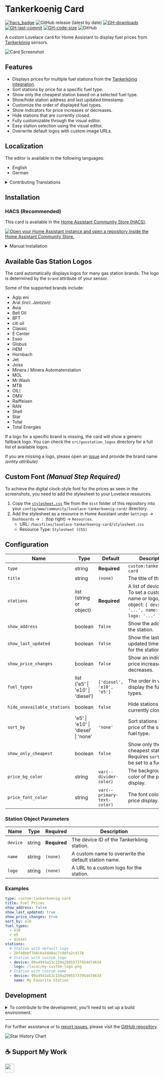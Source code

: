 # Tankerkoenig Card

[![hacs_badge](https://img.shields.io/badge/HACS-Custom-41BDF5.svg?style=flat-square)](https://github.com/hacs/integration)
![GitHub release (latest by date)](https://img.shields.io/github/v/release/timmaurice/lovelace-tankerkoenig-card?style=flat-square)
[![GH-downloads](https://img.shields.io/github/downloads/timmaurice/lovelace-tankerkoenig-card/total?style=flat-square)](https://github.com/timmaurice/lovelace-tankerkoenig-card/releases)
[![GH-last-commit](https://img.shields.io/github/last-commit/timmaurice/lovelace-tankerkoenig-card.svg?style=flat-square)](https://github.com/timmaurice/lovelace-tankerkoenig-card/commits/master)
[![GH-code-size](https://img.shields.io/github/languages/code-size/timmaurice/lovelace-tankerkoenig-card.svg?style=flat-square)](https://github.com/timmaurice/lovelace-tankerkoenig-card)
![GitHub](https://img.shields.io/github/license/timmaurice/lovelace-tankerkoenig-card?style=flat-square)

A custom Lovelace card for Home Assistant to display fuel prices from [Tankerkönig](https://www.tankerkoenig.de/) sensors.

<img src="https://raw.githubusercontent.com/timmaurice/lovelace-tankerkoenig-card/main/image.png" alt="Card Screenshot" />

## Features

- Displays prices for multiple fuel stations from the [Tankerkönig integration](https://www.home-assistant.io/integrations/tankerkoenig/).
- Sort stations by price for a specific fuel type.
- Show only the cheapest station based on a selected fuel type.
- Show/hide station address and last updated timestamp.
- Customize the order of displayed fuel types.
- Show indicators for price increases or decreases.
- Hide stations that are currently closed.
- Fully customizable through the visual editor.
- Easy station selection using the visual editor.
- Overwrite default logos with custom image URLs.

## Localization

The editor is available in the following languages:

- English
- German

<details>
<summary>Contributing Translations</summary>

If you would like to contribute a new translation:

1.  Fork the repository on GitHub.
2.  In the `src/translation` directory, copy `en.json` and rename it to your language code (e.g., `fr.json` for French).
3.  Translate all the values in the new file.
4.  Submit a pull request with your changes.

</details>

## Installation

### HACS (Recommended)

This card is available in the [Home Assistant Community Store (HACS)](https://hacs.xyz/).

<a href="https://my.home-assistant.io/redirect/hacs_repository/?owner=timmaurice&repository=lovelace-tankerkoenig-card&category=plugin" target="_blank" rel="noreferrer noopener"><img src="https://my.home-assistant.io/badges/hacs_repository.svg" alt="Open your Home Assistant instance and open a repository inside the Home Assistant Community Store." /></a>

<details>
<summary>Manual Installation</summary>

1.  Download the `tankerkoenig-card.js` file from the latest release.
2.  Place it in your `config/www` directory.
3.  Add the resource reference to your Lovelace configuration under `Settings` -> `Dashboards` -> `...` -> `Resources`.
    - URL: `/local/tankerkoenig-card.js`
    - Resource Type: `JavaScript Module`

You can now add the card to your dashboard.

</details>

## Available Gas Station Logos

The card automatically displays logos for many gas station brands. The logo is determined by the `brand` attribute of your sensor.

Some of the supported brands include:

- Agip eni
- Aral _(incl. Jantzon)_
- Avia
- Bell Oil
- BFT
- citi oil
- Classic
- E Center
- Esso
- Globus
- HEM
- Hornbach
- Jet
- Joiss
- Minera / Minera Automatenstation
- MOL
- Mr.Wash
- MTB
- OIL!
- OMV
- Raiffeisen
- RAN
- Shell
- Star
- Total
- Total Energies

If a logo for a specific brand is missing, the card will show a generic fallback logo. You can check the `src/gasstation_logos` directory for a full list of available logos.

If you are missing a logo, please open an [issue](https://github.com/timmaurice/lovelace-tankerkoenig-card/issues) and provide the brand name _(entity attribute)_.

## Custom Font _(Manual Step Required)_

To achieve the digital clock-style font for the prices as seen in the screenshots, you need to add the stylesheet to your Lovelace resources.

1.  Copy the [`stylesheet.css`](https://raw.githubusercontent.com/timmaurice/lovelace-tankerkoenig-card/refs/heads/main/dist/stylesheet.css) file from the `dist` folder of this repository into your `config/www/community/lovelace-tankerkoenig-card/` directory.
2.  Add the stylesheet as a resource in Home Assistant under `Settings` -> `Dashboards` -> `⋮` (top right) -> `Resources`.
    - URL: `/hacsfiles/lovelace-tankerkoenig-card/stylesheet.css`
    - Resource Type: `Stylesheet (CSS)`

## Configuration

| Name                        | Type                                | Default                     | Description                                                                                                       |
| --------------------------- | ----------------------------------- | --------------------------- | ----------------------------------------------------------------------------------------------------------------- |
| `type`                      | string                              | **Required**                | `custom:tankerkoenig-card`                                                                                        |
| `title`                     | string                              | `(none)`                    | The title of the card.                                                                                            |
| `stations`                  | list (string or object)             | **Required**                | A list of device IDs. To set a custom name or logo, use an object: `{ device: '...', name: '...', logo: '...' }`. |
| `show_address`              | boolean                             | `false`                     | Show the address of the station.                                                                                  |
| `show_last_updated`         | boolean                             | `false`                     | Show the last updated timestamp for the station.                                                                  |
| `show_price_changes`        | boolean                             | `false`                     | Show an indicator for price increases or decreases.                                                               |
| `fuel_types`                | list ('e5' \| 'e10' \| 'diesel')    | `['diesel', 'e10', 'e5']`   | The order in which to display the fuel types.                                                                     |
| `hide_unavailable_stations` | boolean                             | `false`                     | Hide stations that are currently closed.                                                                          |
| `sort_by`                   | 'e5' \| 'e10' \| 'diesel' \| 'none' | `'none'`                    | Sort stations by the price of the selected fuel type.                                                             |
| `show_only_cheapest`        | boolean                             | `false`                     | Show only the cheapest station. Requires `sort_by` to be set to a fuel type.                                      |
| `price_bg_color`            | string                              | `var(--divider-color)`      | The background color of the price display.                                                                        |
| `price_font_color`          | string                              | `var(--primary-text-color)` | The font color of the price display.                                                                              |

### Station Object Parameters

| Name     | Type   | Required     | Description                                          |
| -------- | ------ | ------------ | ---------------------------------------------------- |
| `device` | string | **Required** | The device ID of the Tankerkönig station.            |
| `name`   | string | `(none)`     | A custom name to overwrite the default station name. |
| `logo`   | string | `(none)`     | A URL to a custom logo for the station.              |

### Examples

```yaml
type: custom:tankerkoenig-card
title: Fuel Prices
show_address: false
show_last_updated: true
show_price_changes: true
sort_by: e10
fuel_types:
  - e10
  - e5
  - diesel
stations:
  # Station with default logo
  - 2bf48bbf7b0c6a5d40ac7c0dfa2c4178
  # Station with custom logo
  - device: 99a4943a53c159a2995573795447463d
    logo: /local/my-custom-logo.png
  # Station with custom name
  - device: 99a4943a53c159a2995573795447463d
    name: My Favorite Station
```

## Development

<details>
<summary>To contribute to the development, you'll need to set up a build environment.</summary>

1.  **Clone the repository:**

    ```bash
    git clone https://github.com/timmaurice/lovelace-tankerkoenig-card.git
    cd lovelace-tankerkoenig-card
    ```

2.  **Install dependencies:**

    ```bash
    npm install
    ```

3.  **Start the development server:**
    This command will build for changes in the `src` directory and rebuild the card.

    ```bash
    npm run build
    ```

4.  In your Home Assistant instance, you will need to configure Lovelace to use the local development version of the card from `dist/tankerkoenig-card.js`.
</details>

---

For further assistance or to [report issues](https://github.com/timmaurice/lovelace-tankerkoenig-card/issues), please visit the [GitHub repository](https://github.com/timmaurice/lovelace-tankerkoenig-card).

![Star History Chart](https://api.star-history.com/svg?repos=timmaurice/lovelace-tankerkoenig-card&type=Date)

## ☕ Support My Work

[<img src="https://cdn.buymeacoffee.com/buttons/v2/default-yellow.png" height="30" />](https://www.buymeacoffee.com/timmaurice)
